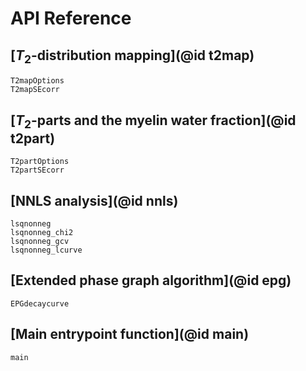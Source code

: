 # API Reference

## [$T_2$-distribution mapping](@id t2map)

```@docs
T2mapOptions
T2mapSEcorr
```

## [$T_2$-parts and the myelin water fraction](@id t2part)

```@docs
T2partOptions
T2partSEcorr
```

## [NNLS analysis](@id nnls)

```@docs
lsqnonneg
lsqnonneg_chi2
lsqnonneg_gcv
lsqnonneg_lcurve
```

## [Extended phase graph algorithm](@id epg)

```@docs
EPGdecaycurve
```

## [Main entrypoint function](@id main)

```@docs
main
```
